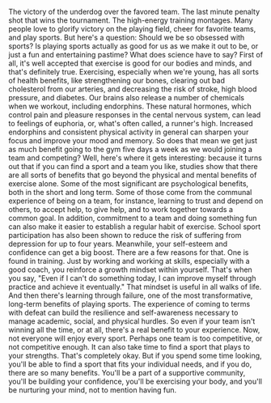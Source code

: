 The victory of the underdog over the favored team. The last minute penalty shot that wins the tournament. The high-energy training montages. Many people love to glorify victory on the playing field, cheer for favorite teams, and play sports. But here's a question: Should we be so obsessed with sports? Is playing sports actually as good for us as we make it out to be, or just a fun and entertaining pastime? What does science have to say? First of all, it's well accepted that exercise is good for our bodies and minds, and that's definitely true. Exercising, especially when we're young, has all sorts of health benefits, like strengthening our bones, clearing out bad cholesterol from our arteries, and decreasing the risk of stroke, high blood pressure, and diabetes. Our brains also release a number of chemicals when we workout, including endorphins. These natural hormones, which control pain and pleasure responses in the cental nervous system, can lead to feelings of euphoria, or, what's often called, a runner's high. Increased endorphins and consistent physical activity in general can sharpen your focus and improve your mood and memory. So does that mean we get just as much benefit going to the gym five days a week as we would joining a team and competing? Well, here's where it gets interesting: because it turns out that if you can find a sport and a team you like, studies show that there are all sorts of benefits that go beyond the physical and mental benefits of exercise alone. Some of the most significant are psychological benefits, both in the short and long term. Some of those come from the communal experience of being on a team, for instance, learning to trust and depend on others, to accept help, to give help, and to work together towards a common goal. In addition, commitment to a team and doing something fun can also make it easier to establish a regular habit of exercise. School sport participation  has also been shown to reduce the risk of suffering from depression for up to four years. Meanwhile, your self-esteem and confidence can get a big boost. There are a few reasons for that. One is found in training. Just by working and working at skills, especially with a good coach, you reinforce a growth mindset  within yourself. That's when you say, "Even if I can't do something today, I can improve myself through practice and achieve it eventually." That mindset is useful  in all walks of life. And then there's learning through failure, one of the most transformative, long-term benefits of playing sports. The experience of coming to terms with defeat can build the resilience and self-awareness necessary  to manage academic, social, and physical hurdles. So even if your team isn't winning all the time, or at all, there's a real benefit to your experience. Now, not everyone will enjoy every sport. Perhaps one team is too competitive, or not competitive enough. It can also take time to find a sport that plays to your strengths. That's completely okay. But if you spend some time looking, you'll be able to find a sport that fits your individual needs, and if you do, there are so many benefits. You'll be a part of  a supportive community, you'll be building your confidence, you'll be exercising your body, and you'll be nurturing your mind, not to mention having fun. 